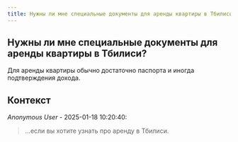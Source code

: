 ```yaml
---
title: Нужны ли мне специальные документы для аренды квартиры в Тбилиси?
---
```


## Нужны ли мне специальные документы для аренды квартиры в Тбилиси?

Для аренды квартиры обычно достаточно паспорта и иногда подтверждения дохода.

## Контекст

_Anonymous User_ - 2025-01-18 10:20:40:

> ...если вы хотите узнать про аренду в Тбилиси.
